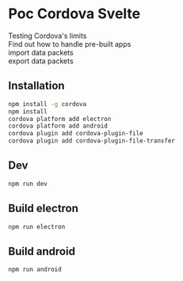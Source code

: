 # Poc Cordova Svelte

Testing Cordova's limits  
Find out how to handle pre-built apps  
import data packets  
export data packets  

## Installation
```sh
npm install -g cordova
npm install
cordova platform add electron
cordova platform add android
cordova plugin add cordova-plugin-file
cordova plugin add cordova-plugin-file-transfer
```

## Dev
```sh
npm run dev
```

## Build electron
```sh
npm run electron
```

## Build android
```sh
npm run android
```
